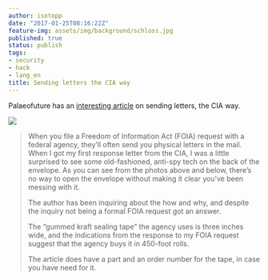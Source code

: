 ```yaml
---
author: isotopp
date: "2017-01-25T08:16:22Z"
feature-img: assets/img/background/schloss.jpg
published: true
status: publish
tags:
- security
- hack
- lang_en
title: Sending letters the CIA way
---
```


Palaeofuture has an 
[interesting article](http://paleofuture.gizmodo.com/how-to-securely-send-snail-mail-the-cia-way-1791501535)
on sending letters, the CIA way.

![](/uploads/2017/01/pk8eyjrzhtc0svosziuo.jpg)

> When you file a Freedom of Information Act (FOIA) request with a federal
> agency, they’ll often send you physical letters in the mail. When I got my
> first response letter from the CIA, I was a little surprised to see some
> old-fashioned, anti-spy tech on the back of the envelope. As you can see
> from the photos above and below, there’s no way to open the envelope
> without making it clear you’ve been messing with it.
>
> The author has been inquiring about the how and why, and despite the
> inquiry not being a formal FOIA request got an answer.
>
> The “gummed kraft sealing tape” the agency uses is three inches wide, and
> the indications from the response to my FOIA request suggest that the
> agency buys it in 450-foot rolls.
>
> The article does have a part and an order number for the tape, in case you
> have need for it.

